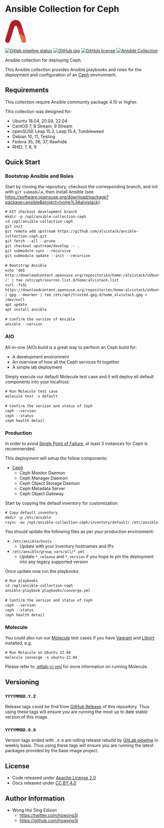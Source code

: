 # Ansible Collection for Ceph

<a href="https://alvistack.com" title="AlviStack" target="_blank"><img src="/alvistack.svg" height="75" alt="AlviStack"></a>

[![Gitlab pipeline status](https://img.shields.io/gitlab/pipeline/alvistack/ansible-collection-ceph/master)](https://gitlab.com/alvistack/ansible-collection-ceph/-/pipelines)
[![GitHub tag](https://img.shields.io/github/tag/alvistack/ansible-collection-ceph.svg)](https://github.com/alvistack/ansible-collection-ceph/tags)
[![GitHub license](https://img.shields.io/github/license/alvistack/ansible-collection-ceph.svg)](https://github.com/alvistack/ansible-collection-ceph/blob/master/LICENSE)
[![Ansible Collection](https://img.shields.io/badge/galaxy-alvistack.ceph-blue.svg)](https://galaxy.ansible.com/alvistack/ceph)

Ansible collection for deploying Ceph.

This Ansible collection provides Ansible playbooks and roles for the deployment and configuration of an [Ceph](https://github.com/ceph/ceph) environment.

## Requirements

This collection require Ansible community package 4.10 or higher.

This collection was designed for:

  - Ubuntu 18.04, 20.04, 22.04
  - CentOS 7, 8 Stream, 9 Stream
  - openSUSE Leap 15.3, Leap 15.4, Tumbleweed
  - Debian 10, 11, Testing
  - Fedora 35, 36, 37, Rawhide
  - RHEL 7, 8, 9

## Quick Start

### Bootstrap Ansible and Roles

Start by cloning the repository, checkout the corresponding branch, and init with `git submodule`, then install Ansible (see <https://software.opensuse.org/download/package?package=ansible&project=home%3Aalvistack>):

    # GIT checkout development branch
    mkdir -p /opt/ansible-collection-ceph
    cd /opt/ansible-collection-ceph
    git init
    git remote add upstream https://github.com/alvistack/ansible-collection-ceph.git
    git fetch --all --prune
    git checkout upstream/develop -- .
    git submodule sync --recursive
    git submodule update --init --recursive
    
    # Bootstrap Ansible
    echo 'deb http://downloadcontent.opensuse.org/repositories/home:/alvistack/xUbuntu_22.04/ /' | tee /etc/apt/sources.list.d/home:alvistack.list
    curl -fsSL https://downloadcontent.opensuse.org/repositories/home:alvistack/xUbuntu_22.04/Release.key | gpg --dearmor | tee /etc/apt/trusted.gpg.d/home_alvistack.gpg > /dev/null
    apt update
    apt install ansible
    
    # Confirm the version of Ansible
    ansible --version

### AIO

All-in-one (AIO) build is a great way to perform an Ceph build for:

  - A development environment
  - An overview of how all the Ceph services fit together
  - A simple lab deployment

Simply execule our default Molecule test case and it will deploy all default components into your localhost:

    # Run Molecule test case
    molecule test -s default
    
    # Confirm the version and status of Ceph
    ceph --version
    ceph --status
    ceph health detail

### Production

In order to avoid [Single Point of Failure](https://en.wikipedia.org/wiki/Single_point_of_failure), at least 3 instances for Ceph is recommended.

This deployment will setup the follow components:

  - [Ceph](https://ceph.io/)
      - Ceph Monitor Daemon
      - Ceph Manager Daemon
      - Ceph Object Storage Daemon
      - Ceph Metadata Server
      - Ceph Object Gateway

Start by copying the default inventory for customization:

    # Copy default inventory
    mkdir -p /etc/ansible
    rsync -av /opt/ansible-collection-ceph/inventory/default/ /etc/ansible

You should update the following files as per your production environment:

  - `/etc/ansible/hosts`
      - Update with your inventory hostnames and IPs
  - `/etc/ansible/group_vars/all/*.yml`
      - Update `*_release` and `*_version` if you hope to pin the deployment into any legacy supported version

Once update now run the playbooks:

    # Run playbooks
    cd /opt/ansible-collection-ceph
    ansible-playbook playbooks/converge.yml
    
    # Confirm the version and status of Ceph
    ceph --version
    ceph --status
    ceph health detail

### Molecule

You could also run our [Molecule](https://molecule.readthedocs.io/en/stable/) test cases if you have [Vagrant](https://www.vagrantup.com/) and [Libvirt](https://libvirt.org/) installed, e.g.

    # Run Molecule on Ubuntu 22.04
    molecule converge -s ubuntu-22.04

Please refer to [.gitlab-ci.yml](.gitlab-ci.yml) for more information on running Molecule.

## Versioning

### `YYYYMMDD.Y.Z`

Release tags could be find from [GitHub Release](https://github.com/alvistack/ansible-collection-ceph/tags) of this repository. Thus using these tags will ensure you are running the most up to date stable version of this image.

### `YYYYMMDD.0.0`

Version tags ended with `.0.0` are rolling release rebuild by [GitLab pipeline](https://gitlab.com/alvistack/ansible-collection-ceph/-/pipelines) in weekly basis. Thus using these tags will ensure you are running the latest packages provided by the base image project.

## License

  - Code released under [Apache License 2.0](LICENSE)
  - Docs released under [CC BY 4.0](http://creativecommons.org/licenses/by/4.0/)

## Author Information

  - Wong Hoi Sing Edison
      - <https://twitter.com/hswong3i>
      - <https://github.com/hswong3i>
